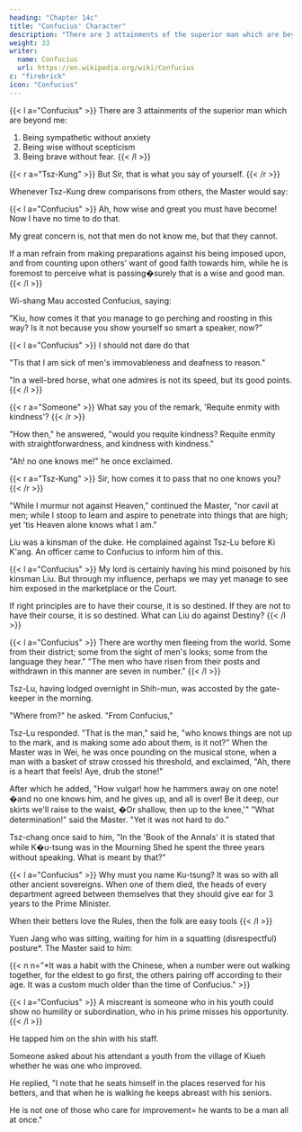 ```yaml
---
heading: "Chapter 14c"
title: "Confucius' Character"
description: "There are 3 attainments of the superior man which are beyond me"
weight: 33
writer:
  name: Confucius
  url: https://en.wikipedia.org/wiki/Confucius
c: "firebrick"
icon: "Confucius"
---
```




{{< l a="Confucius" >}}
There are 3 attainments of the superior man which are beyond me:
1. Being sympathetic without anxiety
2. Being wise without scepticism
3. Being brave without fear.
{{< /l >}}

{{< r a="Tsz-Kung" >}}
But Sir, that is what you say of yourself.
{{< /r >}}


Whenever Tsz-Kung drew comparisons from others, the Master would say:

{{< l a="Confucius" >}}
Ah, how wise and great you must have become! Now I have no time to do that.

My great concern is, not that men do not know me, but that they cannot.

If a man refrain from making preparations against his being imposed upon, and from counting upon others' want of good faith towards him, while he is foremost to perceive what is passing�surely that is a wise and good man.
{{< /l >}}


Wi-shang Mau accosted Confucius, saying:

"Kiu, how comes it that you manage to go perching and roosting in this way? Is it not because you show yourself so smart a speaker, now?" 

{{< l a="Confucius" >}}
I should not dare do that

"Tis that I am sick of men's immovableness and deafness to reason." 

"In a well-bred horse, what one admires is not its speed, but its good points.
{{< /l >}}


{{< r a="Someone" >}}
What say you of the remark, 'Requite enmity with kindness'?
{{< /r >}}

"How then," he answered, "would you requite kindness? Requite enmity with straightforwardness, and kindness with kindness." 


"Ah! no one knows me!" he once exclaimed. 

{{< r a="Tsz-Kung" >}}
Sir, how comes it to pass that no one knows you?
{{< /r >}}


"While I murmur not against Heaven," continued the Master, "nor cavil at men; while I stoop to learn and aspire to penetrate into things that are high; yet 'tis Heaven alone knows what I am." 

Liu was a kinsman of the duke. He complained against Tsz-Lu before Ki K'ang. An officer came to Confucius to inform him of this.

{{< l a="Confucius" >}}
My lord is certainly having his mind poisoned by his kinsman Liu. But through my influence, perhaps we may yet manage to see him exposed in the marketplace or the Court.

If right principles are to have their course, it is so destined. If they are not to have their course, it is so destined. What can Liu do against Destiny?
{{< /l >}}


{{< l a="Confucius" >}}
There are worthy men fleeing from the world. Some from their district; some from the sight of men's looks; some from the language they hear." "The men who have risen from their posts and withdrawn in this manner are seven in number." 
{{< /l >}}

Tsz-Lu, having lodged overnight in Shih-mun, was accosted by the gate-keeper in the morning. 

"Where from?" he asked. "From Confucius," 

Tsz-Lu responded. "That is the man," said he, "who knows things are not up to the mark, and is making some ado about them, is it not?" When the Master was in Wei, he was once pounding on the musical stone, when a man with a basket of straw crossed his threshold, and exclaimed, "Ah, there is a heart that feels! Aye, drub the stone!"

After which he added, "How vulgar! how he hammers away on one note!�and no one knows him, and he gives up, and all is over! Be it deep, our skirts we'll raise to the waist, �Or shallow, then up to the knee,'" "What determination!" said the Master. "Yet it was not hard to do." 

Tsz-chang once said to him, "In the 'Book of the Annals' it is stated that while K�u-tsung was in the Mourning Shed he spent the three years without speaking. What is meant by that?" 

{{< l a="Confucius" >}}
Why must you name Ku-tsung? It was so with all other ancient sovereigns. When one of them died, the heads of every department agreed between themselves that they should give ear for 3 years to the Prime Minister. 

When their betters love the Rules, then the folk are easy tools 
{{< /l >}}



Yuen Jang who was sitting, waiting for him in a squatting (disrespectful) posture*. The Master said to him: 

{{< n n="*It was a habit with the Chinese, when a number were out walking together, for the eldest to go first, the others pairing off according to their age. It was a custom much older than the time of Confucius." >}}


{{< l a="Confucius" >}}
A miscreant is someone who in his youth could show no humility or subordination, who in his prime misses his opportunity.<!-- , and who when old age comes upon him will not die. That man is . -->
{{< /l >}}

He tapped him on the shin with his staff. 

Someone asked about his attendant a youth from the village of Kiueh whether he was one who improved. 

He replied, "I note that he seats himself in the places reserved for his betters, and that when he is walking he keeps abreast with his seniors. 

He is not one of those who care for improvement=  he wants to be a man all at once." 
